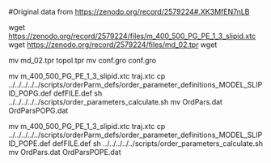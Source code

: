 #Original data from https://zenodo.org/record/2579224#.XK3MfEN7nLB



wget  https://zenodo.org/record/2579224/files/m_400_500_PG_PE_1_3_slipid.xtc
wget  https://zenodo.org/record/2579224/files/md_02.tpr
wget 

mv  md_02.tpr topol.tpr
mv  conf.gro conf.gro

mv  m_400_500_PG_PE_1_3_slipid.xtc traj.xtc
cp  ../../../../../scripts/orderParm_defs/order_parameter_definitions_MODEL_SLIPID_POPG.def defFILE.def
sh ../../../../../scripts/order_parameters_calculate.sh
mv OrdPars.dat OrdParsPOPG.dat

mv  m_400_500_PG_PE_1_3_slipid.xtc traj.xtc
cp  ../../../../../scripts/orderParm_defs/order_parameter_definitions_MODEL_SLIPID_POPE.def defFILE.def
sh ../../../../../scripts/order_parameters_calculate.sh
mv OrdPars.dat OrdParsPOPE.dat


